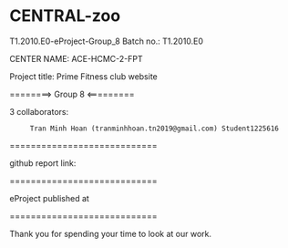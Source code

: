 # CENTRAL-zoo
T1.2010.E0-eProject-Group_8 Batch no.: T1.2010.E0

CENTER NAME: ACE-HCMC-2-FPT

Project title: Prime Fitness club website

========> Group 8 <=========

3 collaborators:

         Tran Minh Hoan (tranminhhoan.tn2019@gmail.com) Student1225616
============================

github report link: 

============================

eProject published at 

============================

Thank you for spending your time to look at our work.